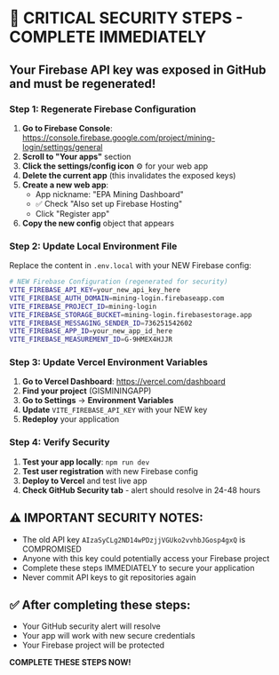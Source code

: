 # 🚨 CRITICAL SECURITY STEPS - COMPLETE IMMEDIATELY

## Your Firebase API key was exposed in GitHub and must be regenerated!

### Step 1: Regenerate Firebase Configuration
1. **Go to Firebase Console**: https://console.firebase.google.com/project/mining-login/settings/general
2. **Scroll to "Your apps"** section
3. **Click the settings/config icon** ⚙️ for your web app
4. **Delete the current app** (this invalidates the exposed keys)
5. **Create a new web app**:
   - App nickname: "EPA Mining Dashboard"
   - ✅ Check "Also set up Firebase Hosting"
   - Click "Register app"
6. **Copy the new config** object that appears

### Step 2: Update Local Environment File
Replace the content in `.env.local` with your NEW Firebase config:

```bash
# NEW Firebase Configuration (regenerated for security)
VITE_FIREBASE_API_KEY=your_new_api_key_here
VITE_FIREBASE_AUTH_DOMAIN=mining-login.firebaseapp.com
VITE_FIREBASE_PROJECT_ID=mining-login
VITE_FIREBASE_STORAGE_BUCKET=mining-login.firebasestorage.app
VITE_FIREBASE_MESSAGING_SENDER_ID=736251542602
VITE_FIREBASE_APP_ID=your_new_app_id_here
VITE_FIREBASE_MEASUREMENT_ID=G-9HMEX4HJJR
```

### Step 3: Update Vercel Environment Variables
1. **Go to Vercel Dashboard**: https://vercel.com/dashboard
2. **Find your project** (GISMININGAPP)
3. **Go to Settings** → **Environment Variables**
4. **Update** `VITE_FIREBASE_API_KEY` with your NEW key
5. **Redeploy** your application

### Step 4: Verify Security
1. **Test your app locally**: `npm run dev`
2. **Test user registration** with new Firebase config
3. **Deploy to Vercel** and test live app
4. **Check GitHub Security tab** - alert should resolve in 24-48 hours

## ⚠️ IMPORTANT SECURITY NOTES:
- The old API key `AIzaSyCLg2ND14wPDzjjVGUko2vvhbJGosp4gxQ` is COMPROMISED
- Anyone with this key could potentially access your Firebase project
- Complete these steps IMMEDIATELY to secure your application
- Never commit API keys to git repositories again

## ✅ After completing these steps:
- Your GitHub security alert will resolve
- Your app will work with new secure credentials
- Your Firebase project will be protected

**COMPLETE THESE STEPS NOW!**
